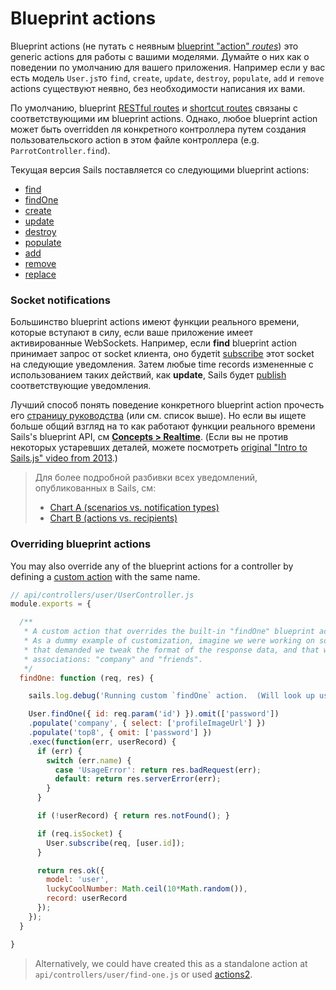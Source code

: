 # Blueprint actions

Blueprint actions (не путать с неявным [blueprint "action" _routes_](http://sailsjs.com/documentation/concepts/blueprints/blueprint-routes#?action-routes)) это generic actions для работы с вашими моделями.  Думайте о них как о поведении по умолчанию для вашего приложения.  Например если у вас есть модель `User.js`то `find`, `create`, `update`, `destroy`, `populate`, `add` и `remove` actions существуют неявно, без необходимости написания их вами.

По умолчанию, blueprint [RESTful routes](http://sailsjs.com/documentation/concepts/blueprints/blueprint-routes#?restful-routes) и [shortcut routes](http://sailsjs.com/documentation/concepts/blueprints/blueprint-routes#?shortcut-routes) связаны с соответствующими им blueprint actions.  Однако, любое blueprint action может быть overridden ля конкретного контроллера путем создания пользовательского action в этом файле контроллера (e.g. `ParrotController.find`).

Текущая версия Sails поставляется со следующими blueprint actions:

+ [find](/reference/blueprint-api/find)
+ [findOne](http://sailsjs.com/documentation/reference/blueprint-api/findOne)
+ [create](http://sailsjs.com/documentation/reference/blueprint-api/create)
+ [update](http://sailsjs.com/documentation/reference/blueprint-api/update)
+ [destroy](http://sailsjs.com/documentation/reference/blueprint-api/destroy)
+ [populate](http://sailsjs.com/documentation/reference/blueprint-api/populate)
+ [add](http://sailsjs.com/documentation/reference/blueprint-api/add)
+ [remove](http://sailsjs.com/documentation/reference/blueprint-api/remove)
+ [replace](http://sailsjs.com/documentation/reference/blueprint-api/replace)

### Socket notifications

Большинство blueprint actions имеют функции реального времени, которые вступают в силу, если ваше приложение имеет активированные WebSockets.  Например, если **find** blueprint action принимает запрос от socket клиента, оно будетit [subscribe](http://sailsjs.com/documentation/reference/web-sockets/resourceful-pub-sub/subscribe) этот socket на следующие уведомления.  Затем любые time records измененные с использованием таких действий, как **update**, Sails будет [publish](http://sailsjs.com/documentation/reference/web-sockets/resourceful-pub-sub/publish) соответствующие уведомления.

Лучший способ понять поведение конкретного blueprint action прочесть его [страницу руководства](http://sailsjs.com/documentation/reference/blueprint-api) (или см. список выше).  Но если вы ищете больше общий взгляд на то как  работают функции реального времени Sails's blueprint API, см [**Concepts > Realtime**](http://sailsjs.com/documentation/concepts/realtime).  (Если вы не против некоторых устаревших деталей, можете посмотреть [original "Intro to Sails.js" video from 2013](https://www.youtube.com/watch?v=GK-tFvpIR7c).)

> Для более подробной разбивки всех уведомлений, опубликованных в Sails, см:
> + [Chart A (scenarios vs. notification types)](https://docs.google.com/spreadsheets/d/10FV9plyHR4gE9xIomIZlF-YS1S54oHEdvH8ZmTC1Fnc/edit#gid=0)
> + [Chart B (actions vs. recipients)](https://docs.google.com/spreadsheets/d/1B6i8aOoLNLtxJ4aeiA8GQ2lUQSvLOrP89RSLr7IAImw/edit#gid=0)

### Overriding blueprint actions

You may also override any of the blueprint actions for a controller by defining a [custom action](http://sailsjs.com/documentation/concepts/actions-and-controllers) with the same name.

```javascript
// api/controllers/user/UserController.js
module.exports = {

  /**
   * A custom action that overrides the built-in "findOne" blueprint action.
   * As a dummy example of customization, imagine we were working on something in our app
   * that demanded we tweak the format of the response data, and that we only populate two
   * associations: "company" and "friends".
   */
  findOne: function (req, res) {

    sails.log.debug('Running custom `findOne` action.  (Will look up user #'+req.param(\'id\')...');

    User.findOne({ id: req.param('id') }).omit(['password'])
    .populate('company', { select: ['profileImageUrl'] })
    .populate('top8', { omit: ['password'] })
    .exec(function(err, userRecord) {
      if (err) {
        switch (err.name) {
          case 'UsageError': return res.badRequest(err);
          default: return res.serverError(err);
        }
      }

      if (!userRecord) { return res.notFound(); }

      if (req.isSocket) {
        User.subscribe(req, [user.id]);
      }

      return res.ok({
        model: 'user',
        luckyCoolNumber: Math.ceil(10*Math.random()),
        record: userRecord
      });
    });
  }

}
```

> Alternatively, we could have created this as a standalone action at `api/controllers/user/find-one.js` or used [actions2](http://sailsjs.com/documentation/concepts/actions-and-controllers#?actions-2).

<docmeta name="displayName" value="Blueprint actions">
